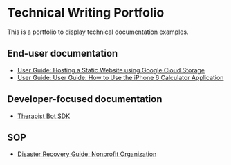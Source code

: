 # Technical Writing Portfolio 
This is a portfolio to display technical documentation examples. 
## End-user documentation
- [User Guide: Hosting a Static Website using Google Cloud Storage](https://github.com/yabass/TW-portfolio/wiki/User-Guide:-Hosting-a-Static-Website-using-Google-Cloud-Storage)
- [User Guide: User Guide: How to Use the iPhone 6 Calculator Application](https://github.com/yabass/TW-portfolio/wiki/User-Guide:-How-to-Use-the-iPhone-6-Calculator-Application)
## Developer-focused documentation 
- [Therapist Bot SDK](https://docs.google.com/document/d/e/2PACX-1vSgnk4J8RglqvXCKFzXmlHnGzTuxH736gmfqiZSYa4GKYrhK2chvL30GicXEbyx5qI5vkROt5i6ydrG/pub)
## SOP
- [Disaster Recovery Guide: Nonprofit Organization](https://drive.google.com/file/d/1UqKMO0YJZ7NOofbKKAqpepeMOOj_wB9p/view?usp=sharing)
